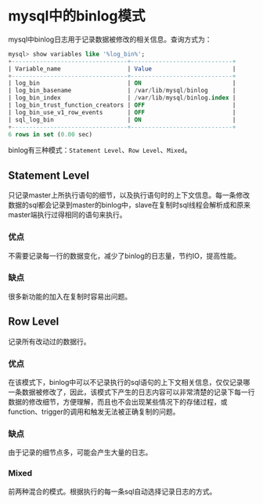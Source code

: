 # mysql中的binlog模式

mysql中binlog日志用于记录数据被修改的相关信息。查询方式为：

```sql
mysql> show variables like '%log_bin%';
+---------------------------------+-----------------------------+
| Variable_name                   | Value                       |
+---------------------------------+-----------------------------+
| log_bin                         | ON                          |
| log_bin_basename                | /var/lib/mysql/binlog       |
| log_bin_index                   | /var/lib/mysql/binlog.index |
| log_bin_trust_function_creators | OFF                         |
| log_bin_use_v1_row_events       | OFF                         |
| sql_log_bin                     | ON                          |
+---------------------------------+-----------------------------+
6 rows in set (0.00 sec)
```

binlog有三种模式：`Statement Level`、`Row Level`、`Mixed`。

## Statement Level

只记录master上所执行语句的细节，以及执行语句时的上下文信息。每一条修改数据的sql都会记录到master的binlog中，slave在复制时sql线程会解析成和原来master端执行过得相同的语句来执行。

### 优点

不需要记录每一行的数据变化，减少了binlog的日志量，节约IO，提高性能。

### 缺点

很多新功能的加入在复制时容易出问题。

## Row Level

记录所有改动过的数据行。

### 优点

在该模式下，binlog中可以不记录执行的sql语句的上下文相关信息，仅仅记录哪一条数据被修改了，因此，该模式下产生的日志内容可以非常清楚的记录下每一行数据的修改细节，方便理解，而且也不会出现某些情况下的存储过程，或function、trigger的调用和触发无法被正确复制的问题。

### 缺点

由于记录的细节点多，可能会产生大量的日志。

### Mixed

前两种混合的模式。根据执行的每一条sql自动选择记录日志的方式。